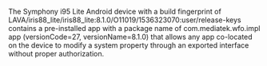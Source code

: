 The Symphony i95 Lite Android device with a build fingerprint of LAVA/iris88_lite/iris88_lite:8.1.0/O11019/1536323070:user/release-keys contains a pre-installed app with a package name of com.mediatek.wfo.impl app (versionCode=27, versionName=8.1.0) that allows any app co-located on the device to modify a system property through an exported interface without proper authorization.